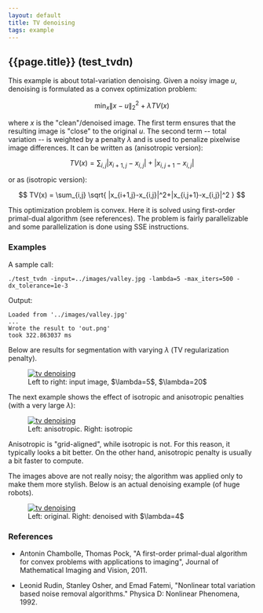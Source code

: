 ```yaml
---
layout: default
title: TV denoising
tags: example
---
```

## {{page.title}} (test_tvdn)

This example is about total-variation denoising. Given a noisy image $u$, denoising is formulated as a convex optimization problem:

$$
\min_{x} \|x-u\|_2^2 + \lambda TV(x)
$$

where $x$ is the "clean"/denoised image. The first term ensures that the resulting image is "close" to the original $u$. The second term -- total variation -- is weighted by a penalty $\lambda$ and is used to penalize pixelwise image differences. It can be written as (anisotropic version):

$$
TV(x) = \sum_{i,j} |x_{i+1,j}-x_{i,j}|+|x_{i,j+1}-x_{i,j}|
$$

or as (isotropic version):

$$
TV(x) = \sum_{i,j} \sqrt{ |x_{i+1,j}-x_{i,j}|^2+|x_{i,j+1}-x_{i,j}|^2 }
$$

This optimization problem is convex. Here it is solved using first-order primal-dual algorithm (see references). The problem is fairly parallelizable and some parallelization is done using SSE instructions.

### Examples

A sample call:

    ./test_tvdn -input=../images/valley.jpg -lambda=5 -max_iters=500 -dx_tolerance=1e-3

Output:

    Loaded from '../images/valley.jpg'
    ...
    Wrote the result to 'out.png'
    took 322.863037 ms

Below are results for segmentation with varying $\lambda$ (TV regularization penalty).
<figure>
<a href="{{site.url}}/website-images/tvdn_variedlambda.jpg">
<img src="{{site.url}}/website-images/tvdn_variedlambda.jpg" alt="tv denoising"/>
</a>
<figcaption>Left to right: input image, $\lambda=5$, $\lambda=20$ </figcaption>
</figure>

The next example shows the effect of isotropic and anisotropic penalties (with a very large $\lambda$):

<figure>
<a href="{{site.url}}/website-images/tvdn_isoaniso.jpg">
<img src="{{site.url}}/website-images/tvdn_isoaniso.jpg" alt="tv denoising"/>
</a>
<figcaption>Left: anisotropic. Right: isotropic</figcaption>
</figure>
Anisotropic is "grid-aligned", while isotropic is not. For this reason, it typically looks a bit better. On the other hand, anisotropic penalty is usually a bit faster to compute. 

The images above are not really noisy; the algorithm was applied only to make them more stylish. Below is an actual denoising example (of huge robots).

<figure>
<a href="{{site.url}}/website-images/tvdn_noisy.jpg">
<img src="{{site.url}}/website-images/tvdn_noisy.jpg" alt="tv denoising"/>
</a>
<figcaption>Left: original. Right: denoised with $\lambda=4$</figcaption>
</figure>


### References
* Antonin Chambolle, Thomas Pock, "A first-order primal-dual algorithm for convex problems with applications to imaging", Journal of Mathematical Imaging and Vision, 2011.

* Leonid Rudin, Stanley Osher, and Emad Fatemi, "Nonlinear total variation based noise removal algorithms." Physica D: Nonlinear Phenomena, 1992.

